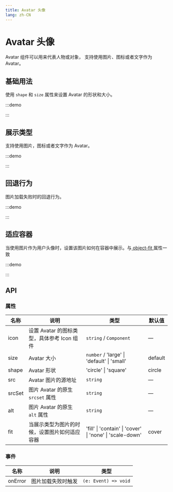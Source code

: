 ```yaml
---
title: Avatar 头像
lang: zh-CN
---
```


# Avatar 头像

Avatar 组件可以用来代表人物或对象， 支持使用图片、图标或者文字作为 Avatar。

## 基础用法

使用 `shape` 和 `size` 属性来设置 Avatar 的形状和大小。

:::demo

<code src="./basic.tsx"></code>

:::

## 展示类型

支持使用图片，图标或者文字作为 Avatar。

:::demo

<code src="./types.tsx"></code>

:::

## 回退行为

图片加载失败时的回退行为。

:::demo

<code src="./fallback.tsx"></code>

:::

## 适应容器

当使用图片作为用户头像时，设置该图片如何在容器中展示。与[ object-fit ](https://developer.mozilla.org/en-US/docs/Web/CSS/object-fit) 属性一致

:::demo

<code src="./fit.tsx"></code>

:::

## API

### 属性

| 名称   | 说明                                         | 类型                                                                  | 默认值  |
| ------ | -------------------------------------------- | --------------------------------------------------------------------- | ------- |
| icon   | 设置 Avatar 的图标类型，具体参考 Icon 组件   | `string` / `Component`                                                | —       |
| size   | Avatar 大小                                  | `number` / <Enum>'large' \| 'default' \| 'small'</Enum>               | default |
| shape  | Avatar 形状                                  | <Enum>'circle' \| 'square'</Enum>                                     | circle  |
| src    | Avatar 图片的源地址                          | `string`                                                              | —       |
| srcSet | 图片 Avatar 的原生 `srcset` 属性             | `string`                                                              | —       |
| alt    | 图片 Avatar 的原生 `alt` 属性                | `string`                                                              | —       |
| fit    | 当展示类型为图片的时候，设置图片如何适应容器 | <Enum>'fill' \| 'contain' \| 'cover' \| 'none' \| 'scale-down'</Enum> | cover   |

### 事件

| 名称    | 说明               | 类型                                              |
| ------- | ------------------ | ------------------------------------------------- |
| onError | 图片加载失败时触发 | <Enum type="Function">`(e: Event) => void`</Enum> |
